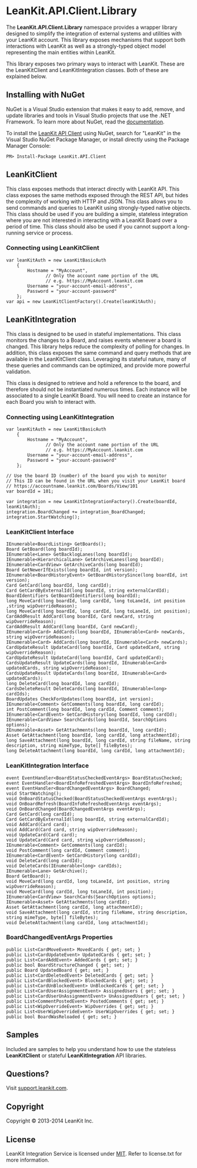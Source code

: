 # LeanKit.API.Client.Library

The **LeanKit.API.Client.Library** namespace provides a wrapper library designed to simplify the integration of external systems and utilities with your LeanKit account. This library exposes mechanisms that support both interactions with LeanKit as well as a strongly-typed object model representing the main entities within LeanKit.

This library exposes two primary ways to interact with LeanKit. These are the LeanKitClient and LeanKitIntegration classes. Both of these are explained below.

## Installing with NuGet

NuGet is a Visual Studio extension that makes it easy to add, remove, and update libraries and tools in Visual Studio projects that use the .NET Framework. To learn more about NuGet, read the [documentation](http://docs.nuget.org).

To install the [LeanKit API Client](https://www.nuget.org/packages/LeanKit.API.Client) using NuGet, search for "LeanKit" in the Visual Studio NuGet Package Manager, or install directly using the Package Manager Console:

```
PM> Install-Package LeanKit.API.Client
```

## LeanKitClient

This class exposes methods that interact directly with LeanKit API. This class exposes the same methods exposed through the REST API, but hides the complexity of working with HTTP and JSON. This class allows you to send commands and queries to LeanKit using strongly-typed native objects. This class should be used if you are building a simple, stateless integration where you are not interested in interacting with a LeanKit Board over a period of time. This class should also be used if you cannot support a long-running service or process.  

### Connecting using LeanKitClient

```
var leanKitAuth = new LeanKitBasicAuth
	{
		Hostname = "MyAccount", 
			   // Only the account name portion of the URL
			   // e.g. https://MyAccount.leankit.com
		Username = "your-account-email-address",
		Password = "your-account-password"
	};
var api = new LeanKitClientFactory().Create(leanKitAuth);
```

## LeanKitIntegration

This class is designed to be used in stateful implementations. This class monitors the changes to a Board, and raises events whenever a board is changed. This library helps reduce the complexity of polling for changes. In addition, this class exposes the same command and query methods that are available in the LeanKitClient class. Leveraging its stateful nature, many of these queries and commands can be optimized, and provide more powerful validation.

This class is designed to retrieve and hold a reference to the board, and therefore should not be instantiated numerous times. Each instance will be associated to a single LeanKit Board. You will need to create an instance for each Board you wish to interact with.

### Connecting using LeanKitIntegration

```
var leanKitAuth = new LeanKitBasicAuth
	{
		Hostname = "MyAccount", 
			   // Only the account name portion of the URL
			   // e.g. https://MyAccount.leankit.com
		Username = "your-account-email-address",
		Password = "your-account-password"
	};

// Use the board ID (number) of the board you wish to monitor
// This ID can be found in the URL when you visit your LeanKit board
// https://accountname.leankit.com/Boards/View/101
var boardId = 101;

var integration = new LeanKitIntegrationFactory().Create(boardId, leanKitAuth);
integration.BoardChanged += integration_BoardChanged;
integration.StartWatching();
```

### LeanKitClient Interface

```
IEnumerable<BoardListing> GetBoards();
Board GetBoard(long boardId);
IEnumerable<Lane> GetBacklogLanes(long boardId);
IEnumerable<HierarchicalLane> GetArchiveLanes(long boardId);
IEnumerable<CardView> GetArchiveCards(long boardId);
Board GetNewerIfExists(long boardId, int version);
IEnumerable<BoardHistoryEvent> GetBoardHistorySince(long boardId, int version);
Card GetCard(long boardId, long cardId);
Card GetCardByExternalId(long boardId, string externalCardId);
BoardIdentifiers GetBoardIdentifiers(long boardId);
long MoveCard(long boardId, long cardId, long toLaneId, int position ,string wipOverrideReason);
long MoveCard(long boardId, long cardId, long toLaneId, int position);
CardAddResult AddCard(long boardId, Card newCard, string wipOverrideReason);
CardAddResult AddCard(long boardId, Card newCard);
IEnumerable<Card> AddCards(long boardId, IEnumerable<Card> newCards, string wipOverrideReason);
IEnumerable<Card> AddCards(long boardId, IEnumerable<Card> newCards);
CardUpdateResult UpdateCard(long boardId, Card updatedCard, string wipOverrideReason);
CardUpdateResult UpdateCard(long boardId, Card updatedCard);
CardsUpdateResult UpdateCards(long boardId, IEnumerable<Card> updatedCards, string wipOverrideReason);
CardsUpdateResult UpdateCards(long boardId, IEnumerable<Card> updatedCards);
long DeleteCard(long boardId, long cardId);
CardsDeleteResult DeleteCards(long boardId, IEnumerable<long> cardIds);
BoardUpdates CheckForUpdates(long boardId, int version);
IEnumerable<Comment> GetComments(long boardId, long cardId);
int PostComment(long boardId, long cardId, Comment comment);
IEnumerable<CardEvent> GetCardHistory(long boardId, long cardId);
IEnumerable<CardView> SearchCards(long boardId, SearchOptions options);
IEnumerable<Asset> GetAttachments(long boardId, long cardId);
Asset GetAttachment(long boardId, long cardId, long attachmentId);
long SaveAttachment(long boardId, long cardId, string fileName, string description, string mimeType, byte[] fileBytes);
long DeleteAttachment(long boardId, long cardId, long attachmentId);
```

### LeanKitIntegration Interface

```
event EventHandler<BoardStatusCheckedEventArgs> BoardStatusChecked;
event EventHandler<BoardInfoRefreshedEventArgs> BoardInfoRefreshed;
event EventHandler<BoardChangedEventArgs> BoardChanged;
void StartWatching();
void OnBoardStatusChecked(BoardStatusCheckedEventArgs eventArgs);
void OnBoardRefresh(BoardInfoRefreshedEventArgs eventArgs);
void OnBoardChanged(BoardChangedEventArgs eventArgs);
Card GetCard(long cardId);
Card GetCardByExternalId(long boardId, string externalCardId);
void AddCard(Card card);
void AddCard(Card card, string wipOverrideReason);
void UpdateCard(Card card);
void UpdateCard(Card card, string wipOverrideReason);
IEnumerable<Comment> GetComments(long cardId);
void PostComment(long cardId, Comment comment);
IEnumerable<CardEvent> GetCardHistory(long cardId);
void DeleteCard(long cardId);
void DeleteCards(IEnumerable<long> cardIds);
IEnumerable<Lane> GetArchive();
Board GetBoard();
void MoveCard(long cardId, long toLaneId, int position, string wipOverrideReason);
void MoveCard(long cardId, long toLaneId, int position);
IEnumerable<CardView> SearchCards(SearchOptions options);
IEnumerable<Asset> GetAttachments(long cardId);
Asset GetAttachment(long cardId, long attachmentId);
void SaveAttachment(long cardId, string fileName, string description, string mimeType, byte[] fileBytes);
void DeleteAttachment(long cardId, long attachmentId);

```

### BoardChangedEventArgs Properties

```
public List<CardMoveEvent> MovedCards { get; set; }
public List<CardUpdateEvent> UpdatedCards { get; set; }
public List<CardAddEvent> AddedCards { get; set; }
public bool BoardStructureChanged { get; set; }
public Board UpdatedBoard { get; set; }
public List<CardDeletedEvent> DeletedCards { get; set; }
public List<CardBlockedEvent> BlockedCards { get; set; }
public List<CardUnBlockedEvent> UnBlockedCards { get; set; }
public List<CardUserAssignmentEvent> AssignedUsers { get; set; }
public List<CardUserUnAssignmentEvent> UnAssignedUsers { get; set; }
public List<CommentPostedEvent> PostedComments { get; set; }
public List<WipOverrideEvent> WipOverrides { get; set; }
public List<UserWipOverrideEvent> UserWipOverrides { get; set; }
public bool BoardWasReloaded { get; set; }
```

## Samples

Included are samples to help you understand how to use the stateless **LeanKitClient** or stateful **LeanKitIntegration** API libraries.

## Questions?

Visit [support.leankit.com](http://support.leankit.com).

## Copyright

Copyright &copy; 2013-2014 LeanKit Inc.

## License

LeanKit Integration Service is licensed under [MIT](http://www.opensource.org/licenses/mit-license.php). Refer to license.txt for more information.
